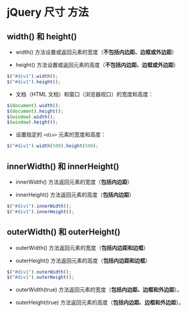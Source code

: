 # jQuery 尺寸 方法

## width() 和 height()

- width() 方法设置或返回元素的宽度（**不包括内边距、边框或外边距**）

- height() 方法设置或返回元素的高度（**不包括内边距、边框或外边距**）

```js
$("#div1").width();
$("#div1").height();
```

- 文档（HTML 文档）和窗口（浏览器视口）的宽度和高度：

```js
$(document).width();
$(document).height();
$(window).width();
$(window).height();
```

- 设置指定的 `<div>` 元素的宽度和高度：

```js
$("#div1").width(500).height(500);
```

## innerWidth() 和 innerHeight()

- innerWidth() 方法返回元素的宽度（**包括内边距**）

- innerHeight() 方法返回元素的高度（**包括内边距**）

```js
$("#div1").innerWidth();
$("#div1").innerHeight();
```

## outerWidth() 和 outerHeight()

- outerWidth() 方法返回元素的宽度（**包括内边距和边框**）

- outerHeight() 方法返回元素的高度（**包括内边距和边框**）

```js
$("#div1").outerWidth();
$("#div1").outerHeight();
```

- outerWidth(true) 方法返回元素的宽度（**包括内边距、边框和外边距**）。

- outerHeight(true) 方法返回元素的高度（**包括内边距、边框和外边距**）。
